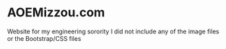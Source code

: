 # AOEMizzou.com
Website for my engineering sorority 
I did not include any of the image files or the Bootstrap/CSS files
